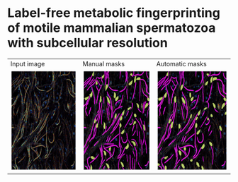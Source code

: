 # Label-free metabolic fingerprinting of motile mammalian spermatozoa with subcellular resolution

<table>
  <tr>
	<td>Input image</td>
        <td>Manual masks</td>
        <td>Automatic masks</td>
  </tr>
  <tr>
    <td><img src="img/58222_PWD_ex740_i25_2_14_new.png"  alt="1" height = 230px></td>
    <td><img src="img/58222_PWD_ex740_i25_2_14_man.png" alt="2" height = 230px></td>
    <td><img src="img/58222_PWD_ex740_i25_2_14_over.png" alt="3" height = 230px></td>
   </tr> 
</table>

